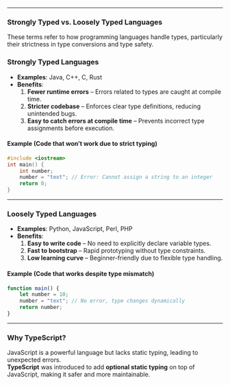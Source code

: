 
---

### **Strongly Typed vs. Loosely Typed Languages**  

These terms refer to how programming languages handle types, particularly their strictness in type conversions and type safety.  

### **Strongly Typed Languages**  
- **Examples**: Java, C++, C, Rust  
- **Benefits**:  
  1. **Fewer runtime errors** – Errors related to types are caught at compile time.  
  2. **Stricter codebase** – Enforces clear type definitions, reducing unintended bugs.  
  3. **Easy to catch errors at compile time** – Prevents incorrect type assignments before execution.  

#### **Example (Code that won’t work due to strict typing)**  
```cpp
#include <iostream>
int main() {
    int number;
    number = "text"; // Error: Cannot assign a string to an integer
    return 0;
}
```

---

### **Loosely Typed Languages**  
- **Examples**: Python, JavaScript, Perl, PHP  
- **Benefits**:  
  1. **Easy to write code** – No need to explicitly declare variable types.  
  2. **Fast to bootstrap** – Rapid prototyping without type constraints.  
  3. **Low learning curve** – Beginner-friendly due to flexible type handling.  

#### **Example (Code that works despite type mismatch)**  
```javascript
function main() {
    let number = 10;
    number = "text"; // No error, type changes dynamically
    return number;
}
```

---

### **Why TypeScript?**  
JavaScript is a powerful language but lacks static typing, leading to unexpected errors.  
**TypeScript** was introduced to add **optional static typing** on top of JavaScript, making it safer and more maintainable.  

